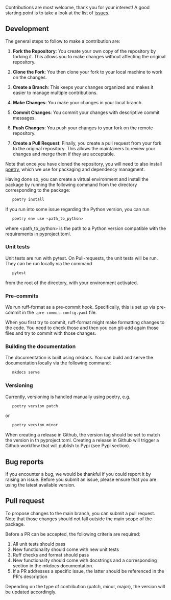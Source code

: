 Contributions are most welcome, thank you for your interest! A good starting point is to take a look at
the list of [issues](https://github.com/arthurBarthe/debiased-spatial-whittle/issues).

## Development

The general steps to follow to make a contribution are:
1. **Fork the Repository**: You create your own copy of the repository by forking it. This allows you to make changes without affecting the original repository.

2. **Clone the Fork**: You then clone your fork to your local machine to work on the changes.

3. **Create a Branch**: This keeps your changes organized and makes it easier to manage multiple contributions.

4. **Make Changes**: You make your changes in your local branch.

5. **Commit Changes**: You commit your changes with descriptive commit messages.

6. **Push Changes**: You push your changes to your fork on the remote repository.

7. **Create a Pull Request**: Finally, you create a pull request from your fork to the original repository. This allows the maintainers to review your changes and merge them if they are acceptable.

Note that once you have cloned the repository, you will need to also install [poetry](https://python-poetry.org/),
which we use for packaging and dependency managment.

Having done so, you can create a virtual environment and install the package by running the following command from
the directory corresponding to the package:

   ```bash
      poetry install
   ```

If you run into some issue regarding the Python version, you can run
   ```bash
      poetry env use <path_to_python>
   ```
where <path_to_python> is the path to a Python version compatible with the requirements in pyproject.toml.

### Unit tests
Unit tests are run with pytest. On Pull-requests, the unit tests will be
run. They can be run locally via the command

```bash
   pytest
```
from the root of the directory, with your environment activated.

### Pre-commits
We run ruff-format as a pre-commit hook. Specifically, this is set up via pre-commit in
the `.pre-commit-config.yaml` file.

When you first try to commit, ruff-format might
make formatting changes to the code. You need to check those and then you can git-add again
those files and try to commit with those changes.

### Building the documentation
The documentation is built using mkdocs. You can build and serve the documentation
locally via the following command:

```bash
   mkdocs serve
```

### Versioning
Currently, versioning is handled manually using poetry, e.g.

   ```bash
      poetry version patch
   ```
or
   ```bash
      poetry version minor
   ```

When creating a release in Github, the version tag should be set to match
the version in th pyproject.toml. Creating a release in Github will trigger
a Github workflow that will publish to Pypi (see Pypi section).

## Bug reports

If you encounter a bug, we would be thankful if you could report it by raising an issue.
Before you submit an issue, please ensure that you are using the latest available version.

## Pull request

To propose changes to the main branch, you can submit a pull request. Note that those
changes should not fall outside the main scope of the package.

Before a PR can be accepted, the following criteria are required:
1. All unit tests should pass
2. New functionality should come with new unit tests
3. Ruff checks and format should pass
4. New functionality should come with docstrings and a corresponding section in the mkdocs
documentation.
5. If a PR addresses a specific issue, the latter should be referenced in the PR's description

Depending on the type of contribution (patch, minor, major), the version will be
updated accordingly.
